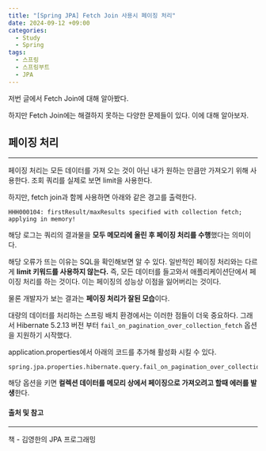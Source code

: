 ```yaml
---
title: "[Spring JPA] Fetch Join 사용시 페이징 처리"
date: 2024-09-12 +09:00
categories:
  - Study
  - Spring
tags:
  - 스프링
  - 스프링부트
  - JPA
---
```

저번 글에서 Fetch Join에 대해 알아봤다.

하지만 Fetch Join에는 해결하지 못하는 다양한 문제들이 있다. 이에 대해 알아보자.

## 페이징 처리
---
페이징 처리는 모든 데이터를 가져 오는 것이 아닌 내가 원하는 만큼만 가져오기 위해 사용한다. 조회 쿼리를 실제로 보면 limit을 사용한다.

하지만, fetch join과 함께 사용하면 아래와 같은 경고를 출력한다.

```
HHH000104: firstResult/maxResults specified with collection fetch; applying in memory!
```

해당 로그는 쿼리의 결과물을 **모두 메모리에 올린 후 페이징 처리를 수행**했다는 의미이다.

해당 오류가 뜨는 이유는 SQL을 확인해보면 알 수 있다. 일반적인 페이징 처리와는 다르게 **limit 키워드를 사용하지 않는다.** 즉, 모든 데이터를 들고와서 애플리케이션단에서 페이징 처리를 하는 것이다. 이는 페이징의 성능상 이점을 잃어버리는 것이다.

물론 개발자가 보는 결과는 **페이징 처리가 잘된 모습**이다.

대량의 데이터를 처리하는 스프링 배치 환경에서는 이러한 점들이 더욱 중요하다. 그래서 Hibernate 5.2.13 버전 부터 `fail_on_pagination_over_collection_fetch` 옵션을 지원하기 시작했다.

application.properties에서 아래의 코드를 추가해 활성화 시킬 수 있다.

```
spring.jpa.properties.hibernate.query.fail_on_pagination_over_collection_fetch=true
```

해당 옵션을 키면 **컬렉션 데이터를 메모리 상에서 페이징으로 가져오려고 할때 에러를 발생**한다.

#### 출처 및 참고
---
책 - 김영한의 JPA 프로그래밍

